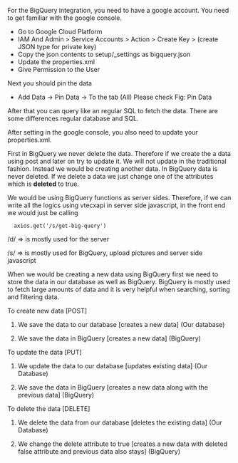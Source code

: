 For the BigQuery integration, you need to have a google account. You need to get familiar with the google console.

* Go to Google Cloud Platform
* IAM And Admin > Service Accounts > Action > Create Key > (create JSON type for private key)
* Copy the json contents to setup/_settings as bigquery.json
* Update the properties.xml
* Give Permission to the User


Next you should pin the data
+ Add Data -> Pin Data -> To the tab (All)
Please check Fig: Pin Data

After that you can query like an regular SQL to fetch the data. There are some differences regular database and SQL.

After setting in the google console, you also need to update your properties.xml.

First in BigQuery we never delete the data. Therefore if we create the a data using post and later on try to update it. We will not update in the traditional fashion. Instead we would be creating another data. In BigQuery data is never deleted. If we delete a data we just change one of the attributes which is **deleted** to true.

We would be using BigQuery functions as server sides. Therefore, if we can write all the logics using vtecxapi in server side javascript, in the front end we would just be calling

```
  axios.get('/s/get-big-query')
```

/d/ => is mostly used for the server

/s/ => is mostly used for BigQuery, upload pictures and server side javascript

When we would be creating a new data using BigQuery first we need to store the data in our database as well as BigQuery.
BigQuery is mostly used to fetch large amounts of data and it is very helpful when searching, sorting and filtering data.


To create new data [POST]

1. We save the data to our database [creates a new data] (Our database)

2. We save the data in BigQuery [creates a new data] (BigQuery)


To update the data [PUT]

1. We update the data to our database [updates existing data] (Our Database)

2. We save the data in BigQuery [creates a new data along with the previous data] (BigQuery)


To delete the data [DELETE]

1. We delete the data from our database [deletes the existing data] (Our Database)

2. We change the delete attribute to true [creates a new data with deleted false attribute and previous data also stays] (BigQuery)
